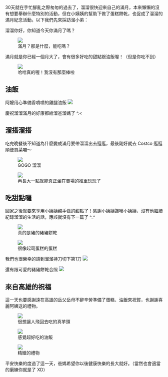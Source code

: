 30天就在手忙腳亂之際匆匆的過去了，溜溜很快迎來自己的滿月，本來懶懶的沒有想要舉辦什麼特別的活動，但在小姨姨的幫助下做了蛋糕餅乾，也促成了溜溜的滿月紀念活動。以下我們先來採訪溜小弟：

溜溜你好，你知道今天你滿月了嗎？
<figure>
  <img src="../assets/images/post2/3.jpg">
  <figcaption>滿月？那是什麼，能吃嗎？</figcaption>
</figure>

滿月就是你已經一個月大了，會有很多好吃的甜點跟油飯喔！（但是你吃不到）
<figure>
  <img src="../assets/images/post2/4.jpg">
  <figcaption>哈哈真的喔！我沒有那麼棒啦</figcaption>
</figure>

## 油飯
阿嬤用心準備香噴噴的雞腿油飯
![](../assets/images/post2/2.jpg)

慶祝溜溜滿月的好康都給溜爸溜媽了 ^.<

## 溜搭溜搭
吃完晚餐後不知道為什麼變成滿月要帶溜溜出去逛逛，最後剛好就去 Costco 逛逛順便買菜囉～
<figure>
  <img src="../assets/images/post2/5.jpg">
  <figcaption>GOGO 溜溜</figcaption>
</figure>

<figure>
  <img src="../assets/images/post2/6.jpg">
  <figcaption>再長大一點就能真正坐在賣場的推車玩玩了</figcaption>
</figure>

## 吃甜點囉
回家之後就要來享用小姨姨親手做的甜點了！感謝小姨姨讚嘆小姨姨，沒有他繼續紀錄溜溜的生活的話，應該就沒有下一篇了 ^_^
<figure>
  <img src="../assets/images/post2/1.jpg">
  <figcaption>真的是豬的豬豬餅乾</figcaption>
</figure>

<figure>
  <img src="../assets/images/post2/7.jpg">
  <figcaption>很像起司蛋糕的蛋糕</figcaption>
</figure>

我們也很榮幸的請到溜溜持刀切下第1刀
![](../assets/images/post2/8.jpg)

還有跟可愛的豬豬餅乾合照
![](../assets/images/post2/9.jpg)

## 來自高雄的祝福
這一天也要感謝遠在高雄的岳父岳母不辭辛勞準備了蛋糕、油飯來祝賀，也謝謝喜麗阿姨送的禮物。
<figure class="half">
  <img src="../assets/images/post2/12.jpg">
  <figcaption>很想讓人飛回去吃的真芋頭</figcaption>
</figure>

<figure class="half">
  <img src="../assets/images/post2/11.jpg">
  <figcaption>感覺超好吃的油飯</figcaption>
</figure>

<figure class="half">
  <img src="../assets/images/post2/10.jpg">
  <figcaption>精緻的禮物</figcaption>
</figure>

平安快樂的度過了這一天，爸媽希望你以後健康快樂的長大就好。（當然也會適當的磨練你就是了 XD）
